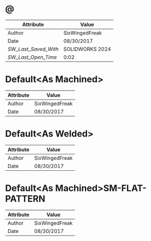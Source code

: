 # @
| Attribute | Value |
| ---  | ---     |
| Author | SixWingedFreak |
| Date | 08/30/2017 |
| _SW_Last_Saved_With_ | SOLIDWORKS 2024 |
| _SW_Last_Open_Time_ | 0:02 |
# Default&lt;As Machined&gt;
| Attribute | Value |
| ---  | ---     |
| Author | SixWingedFreak |
| Date | 08/30/2017 |
# Default&lt;As Welded&gt;
| Attribute | Value |
| ---  | ---     |
| Author | SixWingedFreak |
| Date | 08/30/2017 |
# Default&lt;As Machined&gt;SM-FLAT-PATTERN
| Attribute | Value |
| ---  | ---     |
| Author | SixWingedFreak |
| Date | 08/30/2017 |
